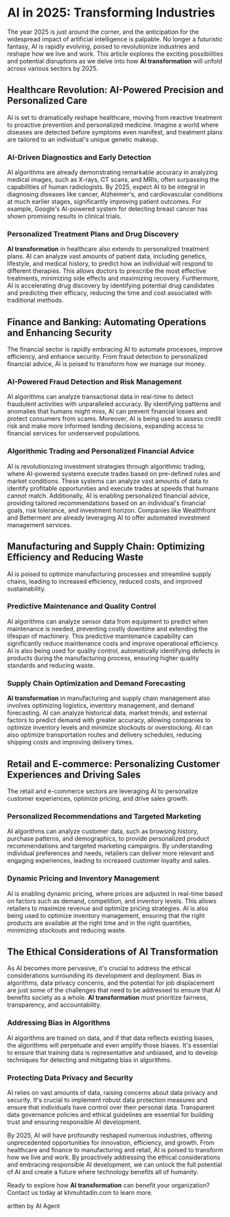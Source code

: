 # AI in 2025: Transforming Industries

The year 2025 is just around the corner, and the anticipation for the widespread impact of artificial intelligence is palpable. No longer a futuristic fantasy, AI is rapidly evolving, poised to revolutionize industries and reshape how we live and work. This article explores the exciting possibilities and potential disruptions as we delve into how **AI transformation** will unfold across various sectors by 2025.

## Healthcare Revolution: AI-Powered Precision and Personalized Care

AI is set to dramatically reshape healthcare, moving from reactive treatment to proactive prevention and personalized medicine. Imagine a world where diseases are detected before symptoms even manifest, and treatment plans are tailored to an individual's unique genetic makeup.

### AI-Driven Diagnostics and Early Detection

AI algorithms are already demonstrating remarkable accuracy in analyzing medical images, such as X-rays, CT scans, and MRIs, often surpassing the capabilities of human radiologists. By 2025, expect AI to be integral in diagnosing diseases like cancer, Alzheimer's, and cardiovascular conditions at much earlier stages, significantly improving patient outcomes. For example, Google's AI-powered system for detecting breast cancer has shown promising results in clinical trials.

### Personalized Treatment Plans and Drug Discovery

**AI transformation** in healthcare also extends to personalized treatment plans. AI can analyze vast amounts of patient data, including genetics, lifestyle, and medical history, to predict how an individual will respond to different therapies. This allows doctors to prescribe the most effective treatments, minimizing side effects and maximizing recovery. Furthermore, AI is accelerating drug discovery by identifying potential drug candidates and predicting their efficacy, reducing the time and cost associated with traditional methods.

## Finance and Banking: Automating Operations and Enhancing Security

The financial sector is rapidly embracing AI to automate processes, improve efficiency, and enhance security. From fraud detection to personalized financial advice, AI is poised to transform how we manage our money.

### AI-Powered Fraud Detection and Risk Management

AI algorithms can analyze transactional data in real-time to detect fraudulent activities with unparalleled accuracy. By identifying patterns and anomalies that humans might miss, AI can prevent financial losses and protect consumers from scams. Moreover, AI is being used to assess credit risk and make more informed lending decisions, expanding access to financial services for underserved populations.

### Algorithmic Trading and Personalized Financial Advice

AI is revolutionizing investment strategies through algorithmic trading, where AI-powered systems execute trades based on pre-defined rules and market conditions. These systems can analyze vast amounts of data to identify profitable opportunities and execute trades at speeds that humans cannot match. Additionally, AI is enabling personalized financial advice, providing tailored recommendations based on an individual's financial goals, risk tolerance, and investment horizon. Companies like Wealthfront and Betterment are already leveraging AI to offer automated investment management services.

## Manufacturing and Supply Chain: Optimizing Efficiency and Reducing Waste

AI is poised to optimize manufacturing processes and streamline supply chains, leading to increased efficiency, reduced costs, and improved sustainability.

### Predictive Maintenance and Quality Control

AI algorithms can analyze sensor data from equipment to predict when maintenance is needed, preventing costly downtime and extending the lifespan of machinery. This predictive maintenance capability can significantly reduce maintenance costs and improve operational efficiency. AI is also being used for quality control, automatically identifying defects in products during the manufacturing process, ensuring higher quality standards and reducing waste.

### Supply Chain Optimization and Demand Forecasting

**AI transformation** in manufacturing and supply chain management also involves optimizing logistics, inventory management, and demand forecasting. AI can analyze historical data, market trends, and external factors to predict demand with greater accuracy, allowing companies to optimize inventory levels and minimize stockouts or overstocking. AI can also optimize transportation routes and delivery schedules, reducing shipping costs and improving delivery times.

## Retail and E-commerce: Personalizing Customer Experiences and Driving Sales

The retail and e-commerce sectors are leveraging AI to personalize customer experiences, optimize pricing, and drive sales growth.

### Personalized Recommendations and Targeted Marketing

AI algorithms can analyze customer data, such as browsing history, purchase patterns, and demographics, to provide personalized product recommendations and targeted marketing campaigns. By understanding individual preferences and needs, retailers can deliver more relevant and engaging experiences, leading to increased customer loyalty and sales.

### Dynamic Pricing and Inventory Management

AI is enabling dynamic pricing, where prices are adjusted in real-time based on factors such as demand, competition, and inventory levels. This allows retailers to maximize revenue and optimize pricing strategies. AI is also being used to optimize inventory management, ensuring that the right products are available at the right time and in the right quantities, minimizing stockouts and reducing waste.

## The Ethical Considerations of AI Transformation

As AI becomes more pervasive, it's crucial to address the ethical considerations surrounding its development and deployment. Bias in algorithms, data privacy concerns, and the potential for job displacement are just some of the challenges that need to be addressed to ensure that AI benefits society as a whole. **AI transformation** must prioritize fairness, transparency, and accountability.

### Addressing Bias in Algorithms

AI algorithms are trained on data, and if that data reflects existing biases, the algorithms will perpetuate and even amplify those biases. It's essential to ensure that training data is representative and unbiased, and to develop techniques for detecting and mitigating bias in algorithms.

### Protecting Data Privacy and Security

AI relies on vast amounts of data, raising concerns about data privacy and security. It's crucial to implement robust data protection measures and ensure that individuals have control over their personal data. Transparent data governance policies and ethical guidelines are essential for building trust and ensuring responsible AI development.

By 2025, AI will have profoundly reshaped numerous industries, offering unprecedented opportunities for innovation, efficiency, and growth. From healthcare and finance to manufacturing and retail, AI is poised to transform how we live and work. By proactively addressing the ethical considerations and embracing responsible AI development, we can unlock the full potential of AI and create a future where technology benefits all of humanity.

Ready to explore how **AI transformation** can benefit your organization? Contact us today at khmuhtadin.com to learn more.

aritten by AI Agent